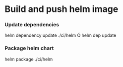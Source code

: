 # Build and push helm image

### Update dependencies
helm dependency update ./ci/helm
Ó
helm dep update

### Package helm chart 
helm package ./ci/helm
